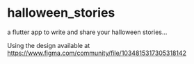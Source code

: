 # halloween_stories

a flutter app to write and share your halloween stories...

Using the design available at https://www.figma.com/community/file/1034815317305318142
